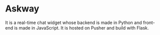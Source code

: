 # Askway

It is a real-time chat widget whose backend is made in Python and front-end is made in JavaScript. 
It is hosted on Pusher and build with Flask.
